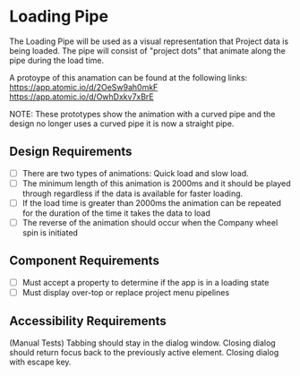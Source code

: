 # Loading Pipe

The Loading Pipe will be used as a visual representation that Project data is being loaded. The pipe will consist of "project dots"
that animate along the pipe during the load time.

A protoype of this anamation can be found at the following links:
https://app.atomic.io/d/2OeSw9ah0mkF
https://app.atomic.io/d/OwhDxkv7xBrE

NOTE: These prototypes show the animation with a curved pipe and the design no longer uses a curved pipe it is now a straight pipe.

## Design Requirements

- [ ] There are two types of animations: Quick load and slow load.
- [ ] The minimum length of this animation is 2000ms and it should be played through regardless if the data is available for faster loading.
- [ ] If the load time is greater than 2000ms the animation can be repeated for the duration of the time it takes the data to load
- [ ] The reverse of the animation should occur when the Company wheel spin is initiated

## Component Requirements

- [ ] Must accept a property to determine if the app is in a loading state
- [ ] Must display over-top or replace project menu pipelines

## Accessibility Requirements

(Manual Tests)
Tabbing should stay in the dialog window.
Closing dialog should return focus back to the previously active element.
Closing dialog with escape key.
